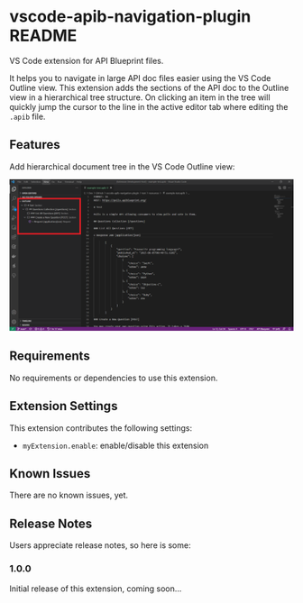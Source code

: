 # vscode-apib-navigation-plugin README

VS Code extension for API Blueprint files.

It helps you to navigate in large API doc files easier using the VS Code Outline view. This extension adds the sections of the API doc to the Outline view in a hierarchical tree structure. On clicking an item in the tree will quickly jump the cursor to the line in the active editor tab where editing the `.apib` file.

## Features

Add hierarchical document tree in the VS Code Outline view:

![Outline](images/screenshot-1.png)

## Requirements

No requirements or dependencies to use this extension.

## Extension Settings

This extension contributes the following settings:

* `myExtension.enable`: enable/disable this extension

## Known Issues

There are no known issues, yet.

## Release Notes

Users appreciate release notes, so here is some:

### 1.0.0

Initial release of this extension, coming soon...
